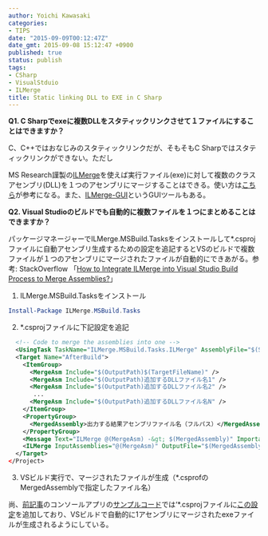 ```yaml
---
author: Yoichi Kawasaki
categories:
- TIPS
date: "2015-09-09T00:12:47Z"
date_gmt: 2015-09-08 15:12:47 +0900
published: true
status: publish
tags:
- CSharp
- VisualStduio
- ILMerge
title: Static linking DLL to EXE in C Sharp
---
```


**Q1. C Sharpでexeに複数DLLをスタティックリンクさせて１ファイルにすることはできますか？**

C、C++ではおなじみのスタティックリンクだが、そもそもC Sharpではスタティックリンクができない。ただし

MS Research謹製の[ILMerge](http://www.microsoft.com/en-us/download/details.aspx?id=17630)を使えば実行ファイル(exe)に対して複数のクラスアセンブリ(DLL)を１つのアセンブリにマージすることはできる。使い方は[こちら](http://www.atmarkit.co.jp/fdotnet/dotnettips/426ilmerge/ilmerge.html)が参考になる。また、[ILMerge-GUI](https://ilmergegui.codeplex.com/)というGUIツールもある。

**Q2. Visual Studioのビルドでも自動的に複数ファイルを１つにまとめることはできますか？**

パッケージマネージャーでILMerge.MSBuild.Tasksをインストールして*.csprojファイルに自動アセンブリ生成するための設定を追記するとVSのビルドで複数ファイルが１つのアセンブリにマージされたファイルが自動的にできあがる。参考: StackOverflow 「[How to Integrate ILMerge into Visual Studio Build Process to Merge Assemblies?](http://stackoverflow.com/questions/2556048/how-to-integrate-ilmerge-into-visual-studio-build-process-to-merge-assemblies)」

1) ILMerge.MSBuild.Tasksをインストール
```powershell
Install-Package ILMerge.MSBuild.Tasks
```

2) *.csprojファイルに下記設定を追記

```xml
  <!-- Code to merge the assemblies into one -->
  <UsingTask TaskName="ILMerge.MSBuild.Tasks.ILMerge" AssemblyFile="$(SolutionDir)\packages\ILMerge.MSBuild.Tasks.1.0.0.3\tools\ILMerge.MSBuild.Tasks.dll" />
  <Target Name="AfterBuild">
    <ItemGroup>
      <MergeAsm Include="$(OutputPath)$(TargetFileName)" />
      <MergeAsm Include="$(OutputPath)追加するDLLファイル名1" />
      <MergeAsm Include="$(OutputPath)追加するDLLファイル名2" />
       ...
      <MergeAsm Include="$(OutputPath)追加するDLLファイル名N" />
    </ItemGroup>
    <PropertyGroup>
      <MergedAssembly>出力する結果アセンブリファイル名（フルパス）</MergedAssembly>
    </PropertyGroup>
    <Message Text="ILMerge @(MergeAsm) -&gt; $(MergedAssembly)" Importance="high" />
    <ILMerge InputAssemblies="@(MergeAsm)" OutputFile="$(MergedAssembly)" TargetKind="SameAsPrimaryAssembly" />
  </Target>
</Project>
```

3) VSビルド実行で、マージされたファイルが生成（*.csprofのMergedAssemblyで指定したファイル名）

尚、[前記事](http://unofficialism.info/posts/azure-media-services-get-all-assets-list/)のコンソールアプリの[サンプルコード](https://github.com/yokawasa/azure-samples/tree/master/ams-list-assets)では&lsquo;*.csprojファイルに[この設定](https://github.com/yokawasa/azure-samples/blob/master/ams-list-assets/ams-list-assets/ams-list-assets.csproj)を追加しており、VSビルドで自動的に1アセンブリにマージされたexeファイルが生成されるようにしている。
